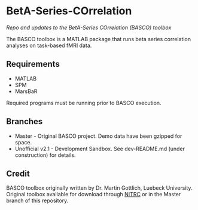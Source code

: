 # BetA-Series-COrrelation
*Repo and updates to the BetA-Series COrrelation (BASCO) toolbox*

The BASCO toolbox is a MATLAB package that runs beta series correlation analyses on task-based fMRI data.

## Requirements
* MATLAB
* SPM
* MarsBaR

Required programs must be running prior to BASCO execution.

## Branches

* Master - Original BASCO project. Demo data have been gzipped for space.
* Unofficial v2.1 - Development Sandbox. See dev-README.md (under construction)  for details.
 

## Credit
BASCO toolbox originally written by Dr. Martin Gottlich, Luebeck University. Original toolbox available for download through [NITRC](https://www.nitrc.org/projects/basco) or in the Master branch of this repository.  
